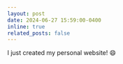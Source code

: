 ```yaml
---
layout: post
date: 2024-06-27 15:59:00-0400
inline: true
related_posts: false
---
```


I just created my personal website! :smile:
